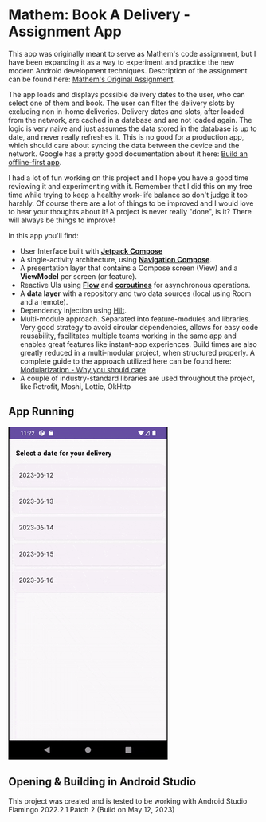 # Mathem: Book A Delivery - Assignment App

This app was originally meant to serve as Mathem's code assignment, but I have been expanding it as a way to experiment and practice the new modern Android development techniques. Description of the assignment can be found here: [Mathem's Original Assignment](https://github.com/FelipeRRM/mathem/blob/aaed92e5dd7474ff78fce70d7e2ee6ea25235b95/specs.pdf).

The app loads and displays possible delivery dates to the user, who can select one of them and book. The user can filter the delivery slots by excluding non in-home deliveries. Delivery dates and slots, after loaded from the network, are cached in a database and are not loaded again. The logic is very naive and just assumes the data stored in the database is up to date, and never really refreshes it. This is no good for a production app, which should care about syncing the data between the device and the network. Google has a pretty good documentation about it here: [Build an offline-first app](https://developer.android.com/topic/architecture/data-layer/offline-first).

I had a lot of fun working on this project and I hope you have a good time reviewing it and experimenting with it. Remember that I did this on my free time while trying to keep a healthy work-life balance so don't judge it too harshly. Of course there are a lot of things to be improved and I would love to hear your thoughts about it! A project is never really "done", is it? There will always be things to improve!

In this app you'll find:
*   User Interface built with **[Jetpack Compose](https://developer.android.com/jetpack/compose)** 
*   A single-activity architecture, using **[Navigation Compose](https://developer.android.com/jetpack/compose/navigation)**.
*   A presentation layer that contains a Compose screen (View) and a **ViewModel** per screen (or feature).
*   Reactive UIs using **[Flow](https://developer.android.com/kotlin/flow)** and **[coroutines](https://kotlinlang.org/docs/coroutines-overview.html)** for asynchronous operations.
*   A **data layer** with a repository and two data sources (local using Room and a remote).
*   Dependency injection using [Hilt](https://developer.android.com/training/dependency-injection/hilt-android).
*   Multi-module approach. Separated into feature-modules and libraries. Very good strategy to avoid circular dependencies, allows for easy code reusability, facilitates multiple teams working in the same app and enables great features like instant-app experiences. Build times are also greatly reduced in a multi-modular project, when structured properly. A complete guide to the approach utilized here can be found here: [Modularization - Why you should care](https://jeroenmols.com/blog/2019/03/06/modularizationwhy/) 
*   A couple of industry-standard libraries are used throughout the project, like Retrofit, Moshi, Lottie, OkHttp

## App Running

![](https://github.com/FelipeRRM/mathem/blob/9426d0ffbe4913397fbfbd1a26ec08f498be35dd/mathem.gif?raw=true)

## Opening & Building in Android Studio

This project was created and is tested to be working with Android Studio Flamingo 2022.2.1 Patch 2 (Build on May 12, 2023)
